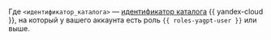 Где `<идентификатор_каталога>` — [идентификатор каталога](../../../resource-manager/operations/folder/get-id.md) {{ yandex-cloud }}, на который у вашего аккаунта есть роль `{{ roles-yagpt-user }}` или выше.